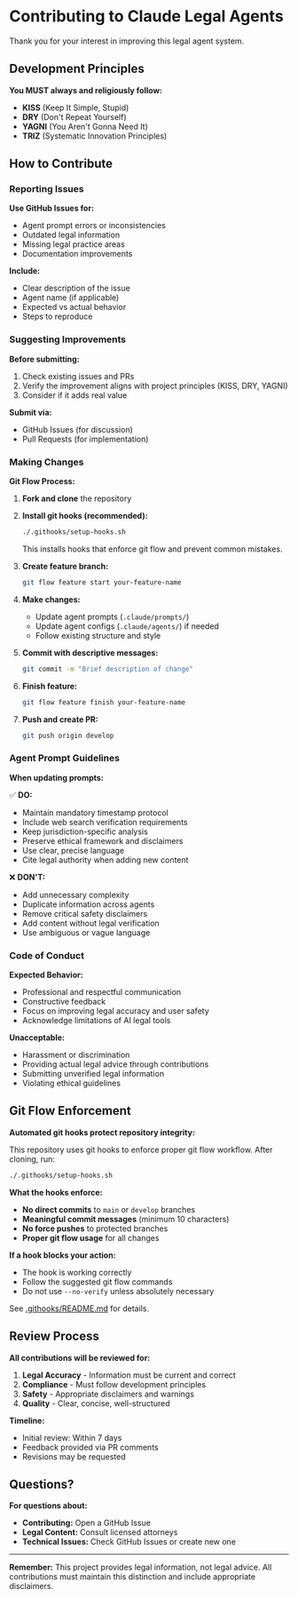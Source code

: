 # Contributing to Claude Legal Agents

Thank you for your interest in improving this legal agent system.

## Development Principles

**You MUST always and religiously follow:**
- **KISS** (Keep It Simple, Stupid)
- **DRY** (Don't Repeat Yourself)
- **YAGNI** (You Aren't Gonna Need It)
- **TRIZ** (Systematic Innovation Principles)

## How to Contribute

### Reporting Issues

**Use GitHub Issues for:**
- Agent prompt errors or inconsistencies
- Outdated legal information
- Missing legal practice areas
- Documentation improvements

**Include:**
- Clear description of the issue
- Agent name (if applicable)
- Expected vs actual behavior
- Steps to reproduce

### Suggesting Improvements

**Before submitting:**
1. Check existing issues and PRs
2. Verify the improvement aligns with project principles (KISS, DRY, YAGNI)
3. Consider if it adds real value

**Submit via:**
- GitHub Issues (for discussion)
- Pull Requests (for implementation)

### Making Changes

**Git Flow Process:**

1. **Fork and clone** the repository
2. **Install git hooks (recommended):**
   ```bash
   ./.githooks/setup-hooks.sh
   ```
   This installs hooks that enforce git flow and prevent common mistakes.

3. **Create feature branch:**
   ```bash
   git flow feature start your-feature-name
   ```
4. **Make changes:**
   - Update agent prompts (`.claude/prompts/`)
   - Update agent configs (`.claude/agents/`) if needed
   - Follow existing structure and style
5. **Commit with descriptive messages:**
   ```bash
   git commit -m "Brief description of change"
   ```
6. **Finish feature:**
   ```bash
   git flow feature finish your-feature-name
   ```
7. **Push and create PR:**
   ```bash
   git push origin develop
   ```

### Agent Prompt Guidelines

**When updating prompts:**

✅ **DO:**
- Maintain mandatory timestamp protocol
- Include web search verification requirements
- Keep jurisdiction-specific analysis
- Preserve ethical framework and disclaimers
- Use clear, precise language
- Cite legal authority when adding new content

❌ **DON'T:**
- Add unnecessary complexity
- Duplicate information across agents
- Remove critical safety disclaimers
- Add content without legal verification
- Use ambiguous or vague language

### Code of Conduct

**Expected Behavior:**
- Professional and respectful communication
- Constructive feedback
- Focus on improving legal accuracy and user safety
- Acknowledge limitations of AI legal tools

**Unacceptable:**
- Harassment or discrimination
- Providing actual legal advice through contributions
- Submitting unverified legal information
- Violating ethical guidelines

## Git Flow Enforcement

**Automated git hooks protect repository integrity:**

This repository uses git hooks to enforce proper git flow workflow. After cloning, run:

```bash
./.githooks/setup-hooks.sh
```

**What the hooks enforce:**
- **No direct commits** to `main` or `develop` branches
- **Meaningful commit messages** (minimum 10 characters)
- **No force pushes** to protected branches
- **Proper git flow usage** for all changes

**If a hook blocks your action:**
- The hook is working correctly
- Follow the suggested git flow commands
- Do not use `--no-verify` unless absolutely necessary

See [.githooks/README.md](.githooks/README.md) for details.

## Review Process

**All contributions will be reviewed for:**
1. **Legal Accuracy** - Information must be current and correct
2. **Compliance** - Must follow development principles
3. **Safety** - Appropriate disclaimers and warnings
4. **Quality** - Clear, concise, well-structured

**Timeline:**
- Initial review: Within 7 days
- Feedback provided via PR comments
- Revisions may be requested

## Questions?

**For questions about:**
- **Contributing:** Open a GitHub Issue
- **Legal Content:** Consult licensed attorneys
- **Technical Issues:** Check GitHub Issues or create new one

---

**Remember:** This project provides legal information, not legal advice. All contributions must maintain this distinction and include appropriate disclaimers.
